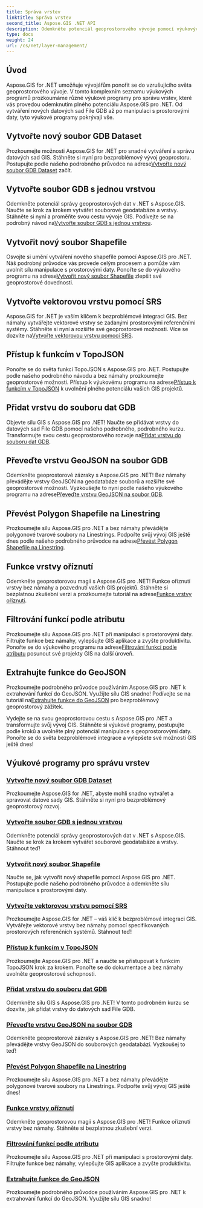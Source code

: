 ```yaml
---
title: Správa vrstev
linktitle: Správa vrstev
second_title: Aspose.GIS .NET API
description: Odemkněte potenciál geoprostorového vývoje pomocí výukových programů Aspose.GIS pro .NET. Vytvářejte, spravujte a manipulujte s datovými sadami GIS bez námahy.
type: docs
weight: 24
url: /cs/net/layer-management/
---
```

## Úvod

Aspose.GIS for .NET umožňuje vývojářům ponořit se do vzrušujícího světa geoprostorového vývoje. V tomto komplexním seznamu výukových programů prozkoumáme různé výukové programy pro správu vrstev, které vás provedou odemknutím plného potenciálu Aspose.GIS pro .NET. Od vytváření nových datových sad File GDB až po manipulaci s prostorovými daty, tyto výukové programy pokrývají vše.

## Vytvořte nový soubor GDB Dataset 
 Prozkoumejte možnosti Aspose.GIS for .NET pro snadné vytváření a správu datových sad GIS. Stáhněte si nyní pro bezproblémový vývoj geoprostoru. Postupujte podle našeho podrobného průvodce na adrese[Vytvořte nový soubor GDB Dataset](./create-new-file-gdb-dataset/) začít.

## Vytvořte soubor GDB s jednou vrstvou 
 Odemkněte potenciál správy geoprostorových dat v .NET s Aspose.GIS. Naučte se krok za krokem vytvářet souborové geodatabáze a vrstvy. Stáhněte si nyní a proměňte svou cestu vývoje GIS. Podívejte se na podrobný návod na[Vytvořte soubor GDB s jednou vrstvou](./create-file-gdb-with-single-layer/).

## Vytvořit nový soubor Shapefile 
 Osvojte si umění vytváření nového shapefile pomocí Aspose.GIS pro .NET. Náš podrobný průvodce vás provede celým procesem a pomůže vám uvolnit sílu manipulace s prostorovými daty. Ponořte se do výukového programu na adrese[Vytvořit nový soubor Shapefile](./create-new-shapefile/) zlepšit své geoprostorové dovednosti.

## Vytvořte vektorovou vrstvu pomocí SRS 
Aspose.GIS for .NET je vaším klíčem k bezproblémové integraci GIS. Bez námahy vytvářejte vektorové vrstvy se zadanými prostorovými referenčními systémy. Stáhněte si nyní a rozšiřte své geoprostorové možnosti. Více se dozvíte na[Vytvořte vektorovou vrstvu pomocí SRS](./create-vector-layer-with-srs/).

## Přístup k funkcím v TopoJSON 
 Ponořte se do světa funkcí TopoJSON s Aspose.GIS pro .NET. Postupujte podle našeho podrobného návodu a bez námahy prozkoumejte geoprostorové možnosti. Přístup k výukovému programu na adrese[Přístup k funkcím v TopoJSON](./access-features-in-topojson/) k uvolnění plného potenciálu vašich GIS projektů.

## Přidat vrstvu do souboru dat GDB 
 Objevte sílu GIS s Aspose.GIS pro .NET! Naučte se přidávat vrstvy do datových sad File GDB pomocí našeho podrobného, podrobného kurzu. Transformujte svou cestu geoprostorového rozvoje na[Přidat vrstvu do souboru dat GDB](./add-layer-to-file-gdb-dataset/).

## Převeďte vrstvu GeoJSON na soubor GDB 
 Odemkněte geoprostorové zázraky s Aspose.GIS pro .NET! Bez námahy převádějte vrstvy GeoJSON na geodatabáze souborů a rozšiřte své geoprostorové možnosti. Vyzkoušejte to nyní podle našeho výukového programu na adrese[Převeďte vrstvu GeoJSON na soubor GDB](./convert-geojson-layer-to-file-gdb/).

## Převést Polygon Shapefile na Linestring 
Prozkoumejte sílu Aspose.GIS pro .NET a bez námahy převádějte polygonové tvarové soubory na Linestrings. Podpořte svůj vývoj GIS ještě dnes podle našeho podrobného průvodce na adrese[Převést Polygon Shapefile na Linestring](./convert-polygon-shapefile-to-linestring/).

## Funkce vrstvy oříznutí 
 Odemkněte geoprostorovou magii s Aspose.GIS pro .NET! Funkce oříznutí vrstvy bez námahy a pozvednutí vašich GIS projektů. Stáhněte si bezplatnou zkušební verzi a prozkoumejte tutoriál na adrese[Funkce vrstvy oříznutí](./crop-layer-features/).

## Filtrování funkcí podle atributu 
 Prozkoumejte sílu Aspose.GIS pro .NET při manipulaci s prostorovými daty. Filtrujte funkce bez námahy, vylepšujte GIS aplikace a zvyšte produktivitu. Ponořte se do výukového programu na adrese[Filtrování funkcí podle atributu](./filter-features-by-attribute/) posunout své projekty GIS na další úroveň.

## Extrahujte funkce do GeoJSON 
 Prozkoumejte podrobného průvodce používáním Aspose.GIS pro .NET k extrahování funkcí do GeoJSON. Využijte sílu GIS snadno! Podívejte se na tutoriál na[Extrahujte funkce do GeoJSON](./extract-features-to-geojson/) pro bezproblémový geoprostorový zážitek.

Vydejte se na svou geoprostorovou cestu s Aspose.GIS pro .NET a transformujte svůj vývoj GIS. Stáhněte si výukové programy, postupujte podle kroků a uvolněte plný potenciál manipulace s geoprostorovými daty. Ponořte se do světa bezproblémové integrace a vylepšete své možnosti GIS ještě dnes!
## Výukové programy pro správu vrstev
### [Vytvořte nový soubor GDB Dataset](./create-new-file-gdb-dataset/)
Prozkoumejte Aspose.GIS for .NET, abyste mohli snadno vytvářet a spravovat datové sady GIS. Stáhněte si nyní pro bezproblémový geoprostorový rozvoj. 
### [Vytvořte soubor GDB s jednou vrstvou](./create-file-gdb-with-single-layer/)
Odemkněte potenciál správy geoprostorových dat v .NET s Aspose.GIS. Naučte se krok za krokem vytvářet souborové geodatabáze a vrstvy. Stáhnout teď!
### [Vytvořit nový soubor Shapefile](./create-new-shapefile/)
Naučte se, jak vytvořit nový shapefile pomocí Aspose.GIS pro .NET. Postupujte podle našeho podrobného průvodce a odemkněte sílu manipulace s prostorovými daty.
### [Vytvořte vektorovou vrstvu pomocí SRS](./create-vector-layer-with-srs/)
Prozkoumejte Aspose.GIS for .NET – váš klíč k bezproblémové integraci GIS. Vytvářejte vektorové vrstvy bez námahy pomocí specifikovaných prostorových referenčních systémů. Stáhnout teď!
### [Přístup k funkcím v TopoJSON](./access-features-in-topojson/)
Prozkoumejte Aspose.GIS pro .NET a naučte se přistupovat k funkcím TopoJSON krok za krokem. Ponořte se do dokumentace a bez námahy uvolněte geoprostorové schopnosti.
### [Přidat vrstvu do souboru dat GDB](./add-layer-to-file-gdb-dataset/)
Odemkněte sílu GIS s Aspose.GIS pro .NET! V tomto podrobném kurzu se dozvíte, jak přidat vrstvy do datových sad File GDB.
### [Převeďte vrstvu GeoJSON na soubor GDB](./convert-geojson-layer-to-file-gdb/)
Odemkněte geoprostorové zázraky s Aspose.GIS pro .NET! Bez námahy převádějte vrstvy GeoJSON do souborových geodatabází. Vyzkoušej to teď!
### [Převést Polygon Shapefile na Linestring](./convert-polygon-shapefile-to-linestring/)
Prozkoumejte sílu Aspose.GIS pro .NET a bez námahy převádějte polygonové tvarové soubory na Linestrings. Podpořte svůj vývoj GIS ještě dnes!
### [Funkce vrstvy oříznutí](./crop-layer-features/)
Odemkněte geoprostorovou magii s Aspose.GIS pro .NET! Funkce oříznutí vrstvy bez námahy. Stáhněte si bezplatnou zkušební verzi.
### [Filtrování funkcí podle atributu](./filter-features-by-attribute/)
Prozkoumejte sílu Aspose.GIS pro .NET při manipulaci s prostorovými daty. Filtrujte funkce bez námahy, vylepšujte GIS aplikace a zvyšte produktivitu.
### [Extrahujte funkce do GeoJSON](./extract-features-to-geojson/)
Prozkoumejte podrobného průvodce používáním Aspose.GIS pro .NET k extrahování funkcí do GeoJSON. Využijte sílu GIS snadno! 